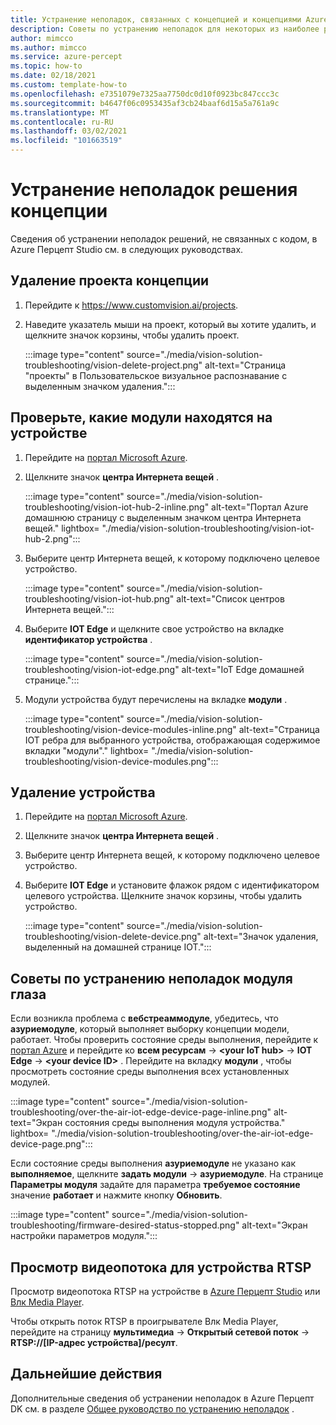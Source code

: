 ```yaml
---
title: Устранение неполадок, связанных с концепцией и концепциями Azure Перцепт
description: Советы по устранению неполадок для некоторых из наиболее распространенных проблем, возникающих в процессе создания прототипов искусственного интеллекта
author: mimcco
ms.author: mimcco
ms.service: azure-percept
ms.topic: how-to
ms.date: 02/18/2021
ms.custom: template-how-to
ms.openlocfilehash: e7351079e7325aa7750dc0d10f0923bc847ccc3c
ms.sourcegitcommit: b4647f06c0953435af3cb24baaf6d15a5a761a9c
ms.translationtype: MT
ms.contentlocale: ru-RU
ms.lasthandoff: 03/02/2021
ms.locfileid: "101663519"
---
```

# <a name="vision-solution-troubleshooting"></a>Устранение неполадок решения концепции

Сведения об устранении неполадок решений, не связанных с кодом, в Azure Перцепт Studio см. в следующих руководствах.

## <a name="delete-a-vision-project"></a>Удаление проекта концепции

1. Перейдите к https://www.customvision.ai/projects.

1. Наведите указатель мыши на проект, который вы хотите удалить, и щелкните значок корзины, чтобы удалить проект.

    :::image type="content" source="./media/vision-solution-troubleshooting/vision-delete-project.png" alt-text="Страница &quot;проекты&quot; в Пользовательское визуальное распознавание с выделенным значком удаления.":::

## <a name="check-which-modules-are-on-a-device"></a>Проверьте, какие модули находятся на устройстве

1. Перейдите на [портал Microsoft Azure](https://portal.azure.com/?feature.canmodifystamps=true&Microsoft_Azure_Iothub=aduprod&microsoft_azure_marketplace_ItemHideKey=Microsoft_Azure_ADUHidden#home).

1. Щелкните значок **центра Интернета вещей** .

    :::image type="content" source="./media/vision-solution-troubleshooting/vision-iot-hub-2-inline.png" alt-text="Портал Azure домашнюю страницу с выделенным значком центра Интернета вещей." lightbox= "./media/vision-solution-troubleshooting/vision-iot-hub-2.png":::

1. Выберите центр Интернета вещей, к которому подключено целевое устройство.

    :::image type="content" source="./media/vision-solution-troubleshooting/vision-iot-hub.png" alt-text="Список центров Интернета вещей.":::

1. Выберите **IOT Edge** и щелкните свое устройство на вкладке **идентификатор устройства** .

    :::image type="content" source="./media/vision-solution-troubleshooting/vision-iot-edge.png" alt-text="IoT Edge домашней странице.":::

1. Модули устройства будут перечислены на вкладке **модули** .

    :::image type="content" source="./media/vision-solution-troubleshooting/vision-device-modules-inline.png" alt-text="Страница IOT ребра для выбранного устройства, отображающая содержимое вкладки &quot;модули&quot;." lightbox= "./media/vision-solution-troubleshooting/vision-device-modules.png":::

## <a name="delete-a-device"></a>Удаление устройства

1. Перейдите на [портал Microsoft Azure](https://portal.azure.com/?feature.canmodifystamps=true&Microsoft_Azure_Iothub=aduprod&microsoft_azure_marketplace_ItemHideKey=Microsoft_Azure_ADUHidden#home).

1. Щелкните значок **центра Интернета вещей** .

1. Выберите центр Интернета вещей, к которому подключено целевое устройство.

1. Выберите **IOT Edge** и установите флажок рядом с идентификатором целевого устройства. Щелкните значок корзины, чтобы удалить устройство.

    :::image type="content" source="./media/vision-solution-troubleshooting/vision-delete-device.png" alt-text="Значок удаления, выделенный на домашней странице IOT.":::

## <a name="eye-module-troubleshooting-tips"></a>Советы по устранению неполадок модуля глаза

Если возникла проблема с **вебстреаммодуле**, убедитесь, что **азуриемодуле**, который выполняет выборку концепции модели, работает. Чтобы проверить состояние среды выполнения, перейдите к [портал Azure](https://portal.azure.com/?feature.canmodifystamps=true&Microsoft_Azure_Iothub=aduprod&microsoft_azure_marketplace_ItemHideKey=Microsoft_Azure_ADUHidden#home) и перейдите ко **всем ресурсам**  ->  **\<your IoT hub>**  ->  **IOT Edge**  ->  **\<your device ID>** . Перейдите на вкладку **модули** , чтобы просмотреть состояние среды выполнения всех установленных модулей.

:::image type="content" source="./media/vision-solution-troubleshooting/over-the-air-iot-edge-device-page-inline.png" alt-text="Экран состояния среды выполнения модуля устройства." lightbox= "./media/vision-solution-troubleshooting/over-the-air-iot-edge-device-page.png":::

Если состояние среды выполнения **азуриемодуле** не указано как **выполняемое**, щелкните **задать модули**  ->  **азуриемодуле**. На странице **Параметры модуля** задайте для параметра **требуемое состояние** значение **работает** и нажмите кнопку **Обновить**.

 :::image type="content" source="./media/vision-solution-troubleshooting/firmware-desired-status-stopped.png" alt-text="Экран настройки параметров модуля.":::

## <a name="view-device-rtsp-video-stream"></a>Просмотр видеопотока для устройства RTSP

Просмотр видеопотока RTSP на устройстве в [Azure Перцепт Studio](./how-to-view-video-stream.md) или [Влк Media Player](https://www.videolan.org/vlc/index.html).

Чтобы открыть поток RTSP в проигрывателе Влк Media Player, перейдите на страницу **мультимедиа**  ->  **Открытый сетевой поток**  ->  **RTSP://[IP-адрес устройства]/ресулт**.

## <a name="next-steps"></a>Дальнейшие действия

Дополнительные сведения об устранении неполадок в Azure Перцепт DK см. в разделе [Общее руководство по устранению неполадок](./troubleshoot-dev-kit.md) .